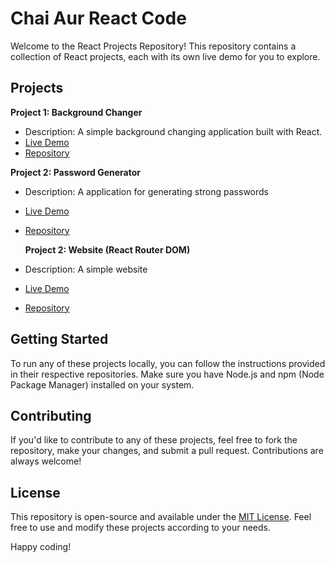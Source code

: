 # Chai Aur React Code

Welcome to the React Projects Repository! This repository contains a collection of React projects, each with its own live demo for you to explore.

## Projects

**Project 1: Background Changer**
- Description: A simple background changing application built with React.
- [Live Demo](https://bg-changerr.netlify.app/)
- [Repository](https://github.com/g3vind/chai-aur-react-code/tree/main/bg-changer-project/bg-changer)

**Project 2: Password Generator**
- Description: A application for generating strong passwords
- [Live Demo](https://passwordifyy.netlify.app)
- [Repository](https://github.com/g3vind/chai-aur-react-code/tree/main/password-generator)

  **Project 2: Website (React Router DOM)**
- Description: A simple website
- [Live Demo](react-router-dom-example.netlify.app)
- [Repository](https://github.com/g3vind/chai-aur-react-code/tree/main/react-router-dom)



## Getting Started

To run any of these projects locally, you can follow the instructions provided in their respective repositories. Make sure you have Node.js and npm (Node Package Manager) installed on your system.

## Contributing

If you'd like to contribute to any of these projects, feel free to fork the repository, make your changes, and submit a pull request. Contributions are always welcome!

## License

This repository is open-source and available under the [MIT License](LICENSE). Feel free to use and modify these projects according to your needs.

Happy coding!
